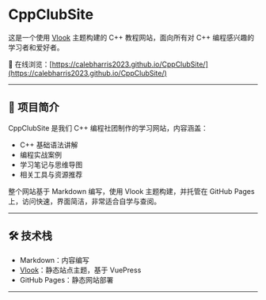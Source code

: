 # CppClubSite

这是一个使用 [Vlook](https://vlook.js.org/) 主题构建的 C++ 教程网站，面向所有对 C++ 编程感兴趣的学习者和爱好者。

📘 在线浏览：[https://calebharris2023.github.io/CppClubSite/](https://calebharris2023.github.io/CppClubSite/)

---

## 🧱 项目简介

CppClubSite 是我们 C++ 编程社团制作的学习网站，内容涵盖：

- C++ 基础语法讲解  
- 编程实战案例  
- 学习笔记与思维导图  
- 相关工具与资源推荐  

整个网站基于 Markdown 编写，使用 Vlook 主题构建，并托管在 GitHub Pages 上，访问快速，界面简洁，非常适合自学与查阅。

---

## 🛠️ 技术栈

- Markdown：内容编写  
- [Vlook](https://vlook.js.org/)：静态站点主题，基于 VuePress  
- GitHub Pages：静态网站部署  

---

